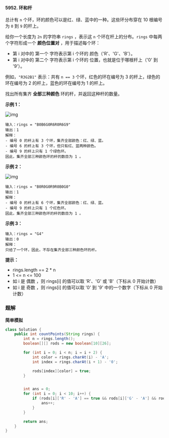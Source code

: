 #### 5952. 环和杆

总计有 `n` 个环，环的颜色可以是红、绿、蓝中的一种。这些环分布穿在 10 根编号为 `0` 到 `9` 的杆上。

给你一个长度为 `2n` 的字符串 `rings` ，表示这 `n` 个环在杆上的分布。`rings` 中每两个字符形成一个 **颜色位置对** ，用于描述每个环：

* 第 i 对中的 第一个 字符表示第 i 个环的 颜色（'R'、'G'、'B'）。
* 第 i 对中的 第二个 字符表示第 i 个环的 位置，也就是位于哪根杆上（'0' 到 '9'）。

例如，`"R3G2B1"` 表示：共有 `n == 3` 个环，红色的环在编号为 3 的杆上，绿色的环在编号为 2 的杆上，蓝色的环在编号为 1 的杆上。

找出所有集齐 **全部三种颜色** 环的杆，并返回这种杆的数量。

**示例 1：**

![img](http://gitlab.wsh-study.com/xp-study/LeeteCode/-/blob/master/模拟/images/环和杆/1.jpg)

```shell
输入：rings = "B0B6G0R6R0R6G9"
输出：1
解释：
- 编号 0 的杆上有 3 个环，集齐全部颜色：红、绿、蓝。
- 编号 6 的杆上有 3 个环，但只有红、蓝两种颜色。
- 编号 9 的杆上只有 1 个绿色环。
因此，集齐全部三种颜色环的杆的数目为 1 。
```

**示例 2：**

![img](http://gitlab.wsh-study.com/xp-study/LeeteCode/-/blob/master/模拟/images/环和杆/2.jpg)

```shell
输入：rings = "B0R0G0R9R0B0G0"
输出：1
解释：
- 编号 0 的杆上有 6 个环，集齐全部颜色：红、绿、蓝。
- 编号 9 的杆上只有 1 个红色环。
因此，集齐全部三种颜色环的杆的数目为 1 。
```

**示例 3：**

```shell
输入：rings = "G4"
输出：0
解释：
只给了一个环，因此，不存在集齐全部三种颜色环的杆。
```

**提示：**

* rings.length == 2 * n
* 1 <= n <= 100
* 如 i 是 偶数 ，则 rings[i] 的值可以取 'R'、'G' 或 'B'（下标从 0 开始计数）
* 如 i 是 奇数 ，则 rings[i] 的值可以取 '0' 到 '9' 中的一个数字（下标从 0 开始计数）

### 题解

**简单模拟**

```java
class Solution {
    public int countPoints(String rings) {
        int n = rings.length();
        boolean[][] rods = new boolean[10][26];

        for (int i = 0; i < n; i = i + 2) {
            int color = rings.charAt(i) - 'A';
            int index = rings.charAt(i + 1) - '0';

            rods[index][color] = true;
        }


        int ans = 0;
        for (int i = 0; i < 10; i++) {
            if (rods[i]['R' - 'A'] == true && rods[i]['G' - 'A'] && rods[i]['B' - 'A']) {
                ans++;
            }
        }

        return ans;
    }
}
```

